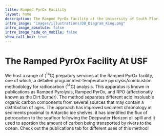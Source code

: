 ```yaml
---
title: Ramped PyrOx Facility
layout: home
description: The Ramped PyrOx Facility at the University of South Florida
intro_image: "images/illustrations/DB_Diagram_King.png"
intro_image_absolute: false
intro_image_hide_on_mobile: false
show_call_box: true
---
```


# The Ramped PyrOx Facility At USF

We host a range of (<sup>14</sup>C) prepatory services at the Ramped PyrOx facility, one of which, a detailed programmed-temperature pyrolysis/combustion methodology for radiocarbon (<sup>14</sup>C) analysis. This apparatus is known in publications as Ramped Pyrolysis, Ramped PyrOx, and RPO (affectionatly known as the Dirt Burner). The method separates different acid insoluable organic carbon components from several sources that may contain a distribution of ages. The approach has improved sediment chronology in sediments proximal to Antarctic ice shelves, it has identified the flux of petrocarbon to the seafloor following the Deepwater Horizon oil spill and it used to aportion the amount of carbon being transported by rivers to the ocean. Check out the publications tab for different uses of this method!
